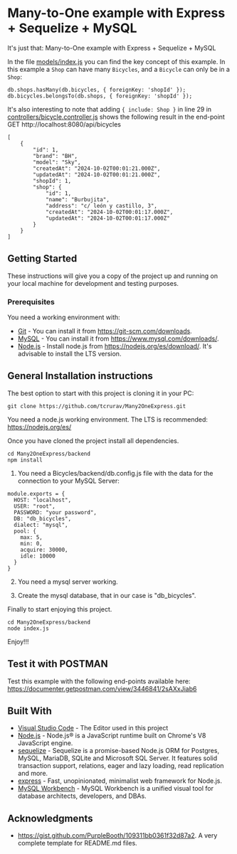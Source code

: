# Many-to-One example with Express + Sequelize + MySQL

It's just that: Many-to-One example with Express + Sequelize + MySQL

In the file [models/index.js](backend/models/index.js) you can find the key concept of this example. In this example a ```Shop``` can have many ```Bicycles```, and a ```Bicycle``` can only be in a ```Shop```:

```
db.shops.hasMany(db.bicycles, { foreignKey: 'shopId' });
db.bicycles.belongsTo(db.shops, { foreignKey: 'shopId' });
```

It's also interesting to note that adding ````{ include: Shop }```` in line 29 in [controllers/bicycle.controller.js](backend/controllers/bicycle.controller.js) shows the following result in the end-point GET http://localhost:8080/api/bicycles

```
[
    {
        "id": 1,
        "brand": "BH",
        "model": "Sky",
        "createdAt": "2024-10-02T00:01:21.000Z",
        "updatedAt": "2024-10-02T00:01:21.000Z",
        "shopId": 1,
        "shop": {
            "id": 1,
            "name": "Burbujita",
            "address": "c/ león y castillo, 3",
            "createdAt": "2024-10-02T00:01:17.000Z",
            "updatedAt": "2024-10-02T00:01:17.000Z"
        }
    }
]
```

## Getting Started

These instructions will give you a copy of the project up and running on
your local machine for development and testing purposes.

### Prerequisites

You need a working environment with:
* [Git](https://git-scm.com) - You can install it from https://git-scm.com/downloads.
* [MySQL](https://www.mysql.com) - You can install it from https://www.mysql.com/downloads/.
* [Node.js](https://nodejs.org) - Install node.js from https://nodejs.org/es/download/. It's advisable to install the LTS version.

## General Installation instructions

The best option to start with this project is cloning it in your PC:

```
git clone https://github.com/tcrurav/Many2OneExpress.git
```

You need a node.js working environment. The LTS is recommended: https://nodejs.org/es/

Once you have cloned the project install all dependencies.

```
cd Many2OneExpress/backend
npm install
```

1. You need a Bicycles/backend/db.config.js file with the data for the connection to your MySQL Server:

```
module.exports = {
  HOST: "localhost",
  USER: "root",
  PASSWORD: "your password",
  DB: "db_bicycles",
  dialect: "mysql",
  pool: {
    max: 5,
    min: 0,
    acquire: 30000,
    idle: 10000
  }
}
```

2. You need a mysql server working.

3. Create the mysql database, that in our case is "db_bicycles".

Finally to start enjoying this project.

```
cd Many2OneExpress/backend
node index.js
```

Enjoy!!!

## Test it with POSTMAN

Test this example with the following end-points available here:
https://documenter.getpostman.com/view/3446841/2sAXxJiab6

## Built With

* [Visual Studio Code](https://code.visualstudio.com/) - The Editor used in this project
* [Node.js](https://nodejs.org/) - Node.js® is a JavaScript runtime built on Chrome's V8 JavaScript engine.
* [sequelize](https://sequelize.org/) - Sequelize is a promise-based Node.js ORM for Postgres, MySQL, MariaDB, SQLite and Microsoft SQL Server. It features solid transaction support, relations, eager and lazy loading, read replication and more.
* [express](https://expressjs.com/) - Fast, unopinionated, minimalist web framework for Node.js.
* [MySQL Workbench](https://www.mysql.com/products/workbench/) - MySQL Workbench is a unified visual tool for database architects, developers, and DBAs.

## Acknowledgments

* https://gist.github.com/PurpleBooth/109311bb0361f32d87a2. A very complete template for README.md files.